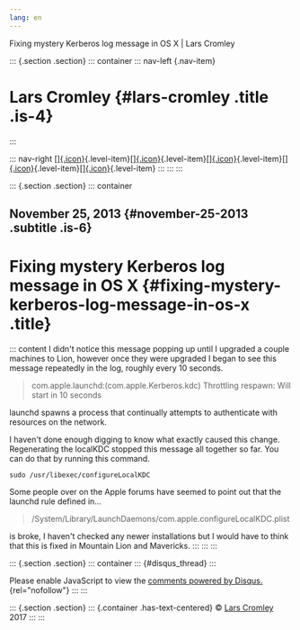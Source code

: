```yaml
---
lang: en
---
```


Fixing mystery Kerberos log message in OS X \| Lars Cromley

::: {.section .section}
::: container
::: nav-left
[](https://cromleylabs.com){.nav-item}

# Lars Cromley {#lars-cromley .title .is-4}
:::

::: nav-right
[[]{.icon}](/about){.level-item}[[]{.icon}](/disclaimer){.level-item}[[]{.icon}](https://github.com/callmeradical){.level-item}[[]{.icon}](https://twitter.com/callmeradical){.level-item}[[]{.icon}](/index.xml){.level-item}
:::
:::
:::

::: {.section .section}
::: container
## November 25, 2013 {#november-25-2013 .subtitle .is-6}

# Fixing mystery Kerberos log message in OS X {#fixing-mystery-kerberos-log-message-in-os-x .title}

::: content
I didn't notice this message popping up until I upgraded a couple
machines to Lion, however once they were upgraded I began to see this
message repeatedly in the log, roughly every 10 seconds.

> com.apple.launchd:(com.apple.Kerberos.kdc) Throttling respawn: Will
> start in 10 seconds

launchd spawns a process that continually attempts to authenticate with
resources on the network.

I haven't done enough digging to know what exactly caused this change.
Regenerating the localKDC stopped this message all together so far. You
can do that by running this command.

`sudo /usr/libexec/configureLocalKDC`

Some people over on the Apple forums have seemed to point out that the
launchd rule defined in...

> /System/Library/LaunchDaemons/com.apple.configureLocalKDC.plist

is broke, I haven't checked any newer installations but I would have to
think that this is fixed in Mountain Lion and Mavericks.
:::
:::
:::

::: {.section .section}
::: container
::: {#disqus_thread}
:::

Please enable JavaScript to view the [comments powered by
Disqus.](https://disqus.com/?ref_noscript){rel="nofollow"}
:::
:::

::: {.section .section}
::: {.container .has-text-centered}
© [Lars Cromley](https://github.com/callmeradical) 2017
:::
:::
